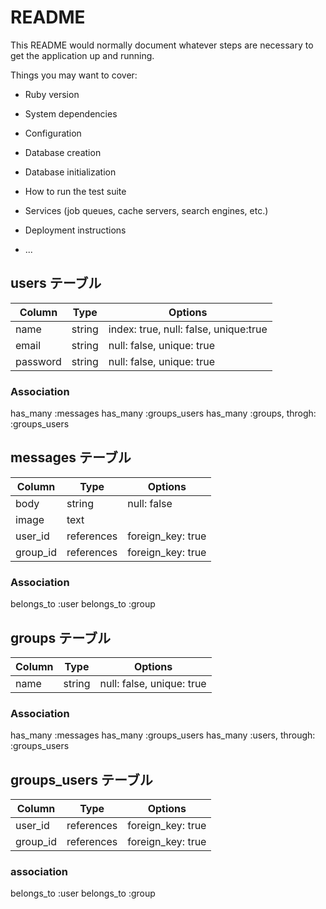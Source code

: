 # README

This README would normally document whatever steps are necessary to get the
application up and running.

Things you may want to cover:

* Ruby version

* System dependencies

* Configuration

* Database creation

* Database initialization

* How to run the test suite

* Services (job queues, cache servers, search engines, etc.)

* Deployment instructions

* ...

## users テーブル
|Column|Type|Options|
|------|----|-------|
|name|string|index: true, null: false, unique:true|
|email|string|null: false, unique: true|
|password|string|null: false, unique: true|
### Association
has_many :messages
has_many :groups_users
has_many :groups, throgh: :groups_users

## messages テーブル
|Column|Type|Options|
|------|----|-------|
|body|string|null: false|
|image|text|       |
|user_id|references|foreign_key: true|
|group_id|references|foreign_key: true|
### Association
belongs_to :user
belongs_to :group

## groups テーブル
|Column|Type|Options|
|------|----|-------|
|name|string|null: false, unique: true|
### Association
has_many :messages
has_many :groups_users
has_many :users, through: :groups_users

## groups_users テーブル
|Column|Type|Options|
|------|----|-------|
|user_id|references|foreign_key: true|
|group_id|references|foreign_key: true|
### association
belongs_to :user
belongs_to :group
